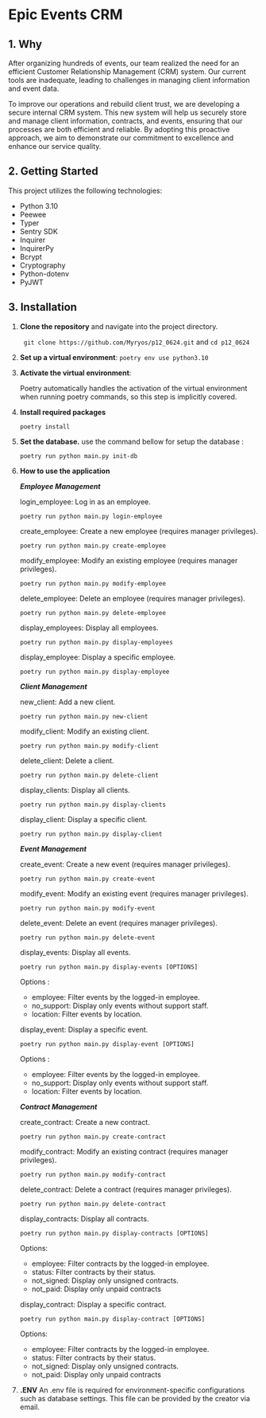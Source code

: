 # Epic Events CRM

## 1. Why
After organizing hundreds of events, our team realized the need for an efficient Customer Relationship Management (CRM) system. Our current tools are inadequate, leading to challenges in managing client information and event data.

To improve our operations and rebuild client trust, we are developing a secure internal CRM system. This new system will help us securely store and manage client information, contracts, and events, ensuring that our processes are both efficient and reliable. By adopting this proactive approach, we aim to demonstrate our commitment to excellence and enhance our service quality.
## 2. Getting Started

This project utilizes the following technologies:

- Python 3.10
- Peewee
- Typer
- Sentry SDK
- Inquirer
- InquirerPy
- Bcrypt
- Cryptography
- Python-dotenv
- PyJWT

## 3. Installation

1. **Clone the repository** and navigate into the project directory.

    ``` git clone https://github.com/Myryos/p12_0624.git```
    and
    ``` cd p12_0624 ```

2. **Set up a virtual environment**:
    ```poetry env use python3.10```

3. **Activate the virtual environment**:
   
   Poetry automatically handles the activation of the virtual environment when running poetry commands, so this step is implicitly covered.

4. **Install required packages**

    ```poetry install```
    
5. **Set the database.**
    use the command bellow for setup the database : 

    ```poetry run python main.py init-db```
   
6. **How to use the application**

   ***Employee Management***

    login_employee: Log in as an employee.

    ```
    poetry run python main.py login-employee
    ```

    create_employee: Create a new employee (requires manager privileges).

    ```
    poetry run python main.py create-employee
    ```

    modify_employee: Modify an existing employee (requires manager privileges).

    ```
    poetry run python main.py modify-employee
    ```

    delete_employee: Delete an employee (requires manager privileges).

    ```
    poetry run python main.py delete-employee
    ```

    display_employees: Display all employees.

    ```
    poetry run python main.py display-employees 
    ```

    display_employee: Display a specific employee.

    ```
    poetry run python main.py display-employee
    ```

    ***Client Management***

    new_client: Add a new client.

    ```
    poetry run python main.py new-client
    ```

    modify_client: Modify an existing client.

    ```
    poetry run python main.py modify-client
    ```

    delete_client: Delete a client.

    ```
    poetry run python main.py delete-client
    ```

    display_clients: Display all clients.

    ```
    poetry run python main.py display-clients
    ```

    display_client: Display a specific client.

    ```
    poetry run python main.py display-client
    ```

    ***Event Management***

    create_event: Create a new event (requires manager privileges).

    ```
    poetry run python main.py create-event
    ```

    modify_event: Modify an existing event (requires manager privileges).

    ```
    poetry run python main.py modify-event
    ```

    delete_event: Delete an event (requires manager privileges).

    ```
    poetry run python main.py delete-event
    ```

    display_events: Display all events.

    ```
    poetry run python main.py display-events [OPTIONS]
    ```
    Options : 
    - employee: Filter events by the logged-in employee.
    - no_support: Display only events without support staff.
    - location: Filter events by location.

    display_event: Display a specific event.

    ```
    poetry run python main.py display-event [OPTIONS]
    ```
    Options : 
    - employee: Filter events by the logged-in employee.
    - no_support: Display only events without support staff.
    - location: Filter events by location.

    ***Contract Management***

    create_contract: Create a new contract.

    ```
    poetry run python main.py create-contract
    ```

    modify_contract: Modify an existing contract (requires manager privileges).

    ```
    poetry run python main.py modify-contract
    ```

    delete_contract: Delete a contract (requires manager privileges).

    ```
    poetry run python main.py delete-contract
    ```

    display_contracts: Display all contracts.

    ```
    poetry run python main.py display-contracts [OPTIONS]
    ```
    Options:

    - employee: Filter contracts by the logged-in employee.
    - status: Filter contracts by their status.
    - not_signed: Display only unsigned contracts.
    - not_paid: Display only unpaid contracts

    display_contract: Display a specific contract.

    ```
    poetry run python main.py display-contract [OPTIONS]
    ```
    Options:

    - employee: Filter contracts by the logged-in employee.
    - status: Filter contracts by their status.
    - not_signed: Display only unsigned contracts.
    - not_paid: Display only unpaid contracts


7. **.ENV**
   An .env file is required for environment-specific configurations such as database settings. This file can be provided by the creator via email.